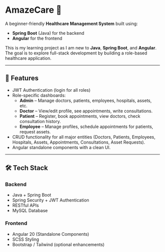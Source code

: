 # AmazeCare 🏥

A beginner-friendly **Healthcare Management System** built using:
- **Spring Boot** (Java) for the backend  
- **Angular** for the frontend  

This is my learning project as I am new to **Java**, **Spring Boot**, and **Angular**.  
The goal is to explore full-stack development by building a role-based healthcare application.

---

## 🚀 Features
- JWT Authentication (login for all roles)  
- Role-specific dashboards:  
  - **Admin** – Manage doctors, patients, employees, hospitals, assets, etc.  
  - **Doctor** – View/edit profile, see appointments, write consultations.  
  - **Patient** – Register, book appointments, view doctors, check consultation history.  
  - **Employee** – Manage profiles, schedule appointments for patients, request assets.  
- CRUD functionality for all major entities (Doctors, Patients, Employees, Hospitals, Assets, Appointments, Consultations, Asset Requests).  
- Angular standalone components with a clean UI.  

---

## 🛠️ Tech Stack
### Backend
- Java + Spring Boot  
- Spring Security + JWT Authentication  
- RESTful APIs  
- MySQL Database  

### Frontend
- Angular 20 (Standalone Components)  
- SCSS Styling  
- Bootstrap / Tailwind (optional enhancements)

